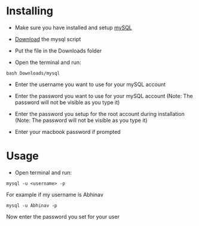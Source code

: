 # Installing

* Make sure you have installed and setup [mySQL](https://dev.mysql.com/downloads/mysql)

* [Download](https://github.com/Hades7500/mysql-macos/releases/latest/download/mysql) the mysql script

* Put the file in the Downloads folder

* Open the terminal and run:
```
bash Downloads/mysql
```

* Enter the username you want to use for your mySQL account

* Enter the password you want to use for your mySQL account (Note: The password will not be visible as you type it)

* Enter the password you setup for the root account during installation (Note: The password will not be visible as you type it)

* Enter your macbook password if prompted

# Usage
* Open terminal and run:
```
mysql -u <username> -p
```
For example if my username is Abhinav
```
mysql -u Abhinav -p
```
Now enter the password you set for your user